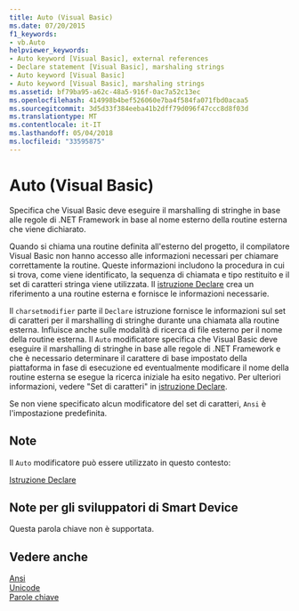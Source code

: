 ```yaml
---
title: Auto (Visual Basic)
ms.date: 07/20/2015
f1_keywords:
- vb.Auto
helpviewer_keywords:
- Auto keyword [Visual Basic], external references
- Declare statement [Visual Basic], marshaling strings
- Auto keyword [Visual Basic]
- Auto keyword [Visual Basic], marshaling strings
ms.assetid: bf79ba95-a62c-48a5-916f-0ac7a52c13ec
ms.openlocfilehash: 414998b4bef526060e7ba4f584fa071fbd0acaa5
ms.sourcegitcommit: 3d5d33f384eeba41b2dff79d096f47ccc8d8f03d
ms.translationtype: MT
ms.contentlocale: it-IT
ms.lasthandoff: 05/04/2018
ms.locfileid: "33595875"
---
```

# <a name="auto-visual-basic"></a>Auto (Visual Basic)
Specifica che Visual Basic deve eseguire il marshalling di stringhe in base alle regole di .NET Framework in base al nome esterno della routine esterna che viene dichiarato.  
  
 Quando si chiama una routine definita all'esterno del progetto, il compilatore Visual Basic non hanno accesso alle informazioni necessari per chiamare correttamente la routine. Queste informazioni includono la procedura in cui si trova, come viene identificato, la sequenza di chiamata e tipo restituito e il set di caratteri stringa viene utilizzata. Il [istruzione Declare](../../../visual-basic/language-reference/statements/declare-statement.md) crea un riferimento a una routine esterna e fornisce le informazioni necessarie.  
  
 Il `charsetmodifier` parte il `Declare` istruzione fornisce le informazioni sul set di caratteri per il marshalling di stringhe durante una chiamata alla routine esterna. Influisce anche sulle modalità di ricerca di file esterno per il nome della routine esterna. Il `Auto` modificatore specifica che Visual Basic deve eseguire il marshalling di stringhe in base alle regole di .NET Framework e che è necessario determinare il carattere di base impostato della piattaforma in fase di esecuzione ed eventualmente modificare il nome della routine esterna se esegue la ricerca iniziale ha esito negativo. Per ulteriori informazioni, vedere "Set di caratteri" in [istruzione Declare](../../../visual-basic/language-reference/statements/declare-statement.md).  
  
 Se non viene specificato alcun modificatore del set di caratteri, `Ansi` è l'impostazione predefinita.  
  
## <a name="remarks"></a>Note  
 Il `Auto` modificatore può essere utilizzato in questo contesto:  
  
 [Istruzione Declare](../../../visual-basic/language-reference/statements/declare-statement.md)  
  
## <a name="smart-device-developer-notes"></a>Note per gli sviluppatori di Smart Device  
 Questa parola chiave non è supportata.  
  
## <a name="see-also"></a>Vedere anche  
 [Ansi](../../../visual-basic/language-reference/modifiers/ansi.md)  
 [Unicode](../../../visual-basic/language-reference/modifiers/unicode.md)  
 [Parole chiave](../../../visual-basic/language-reference/keywords/index.md)
